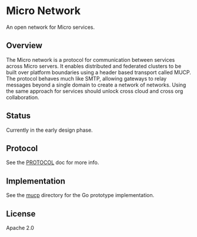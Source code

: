 # Micro Network

An open network for Micro services.

## Overview

The Micro network is a protocol for communication between services across Micro servers. 
It enables distributed and federated clusters to be built over platform boundaries using 
a header based transport called MUCP. The protocol behaves much like SMTP, allowing gateways 
to relay messages beyond a single domain to create a network of networks. Using the same approach 
for services should unlock cross cloud and cross org collaboration.

## Status

Currently in the early design phase.

## Protocol

See the [PROTOCOL](PROTOCOL.md) doc for more info.

## Implementation

See the [mucp](mucp) directory for the Go prototype implementation.

## License

Apache 2.0
